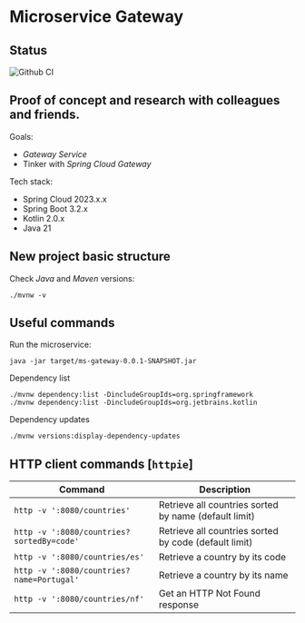 # Microservice Gateway

## Status

![Github CI](https://github.com/butcherless/ms-gateway/workflows/CI/badge.svg)

## Proof of concept and research with colleagues and friends.

Goals:

- _Gateway Service_
- Tinker with _Spring Cloud Gateway_

Tech stack:

- Spring Cloud 2023.x.x
- Spring Boot 3.2.x
- Kotlin 2.0.x
- Java 21

## New project basic structure

Check _Java_ and _Maven_ versions:

    ./mvnw -v

## Useful commands

Run the microservice:

    java -jar target/ms-gateway-0.0.1-SNAPSHOT.jar

Dependency list

    ./mvnw dependency:list -DincludeGroupIds=org.springframework
    ./mvnw dependency:list -DincludeGroupIds=org.jetbrains.kotlin

Dependency updates

    ./mvnw versions:display-dependency-updates

## HTTP client commands [`httpie`]

| Command                                   | Description                                           |
|-------------------------------------------|-------------------------------------------------------|
| `http -v ':8080/countries'`               | Retrieve all countries sorted by name (default limit) |
| `http -v ':8080/countries?sortedBy=code'` | Retrieve all countries sorted by code (default limit) |
| `http -v ':8080/countries/es'`            | Retrieve a country by its code                        |
| `http -v ':8080/countries?name=Portugal'` | Retrieve a country by its name                        |
| `http -v ':8080/countries/nf'`            | Get an HTTP Not Found response                        |
